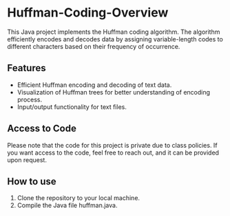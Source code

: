 # Huffman-Coding-Overview
This Java project implements the Huffman coding algorithm. The algorithm efficiently encodes and decodes data by assigning variable-length codes to different characters based on their frequency of occurrence.

## Features

- Efficient Huffman encoding and decoding of text data.
- Visualization of Huffman trees for better understanding of encoding process.
- Input/output functionality for text files.

## Access to Code
Please note that the code for this project is private due to class policies. If you want access to the code, feel free to reach out, and it can be provided upon request.

## How to use
1. Clone the repository to your local machine.
2. Compile the Java file huffman.java.
